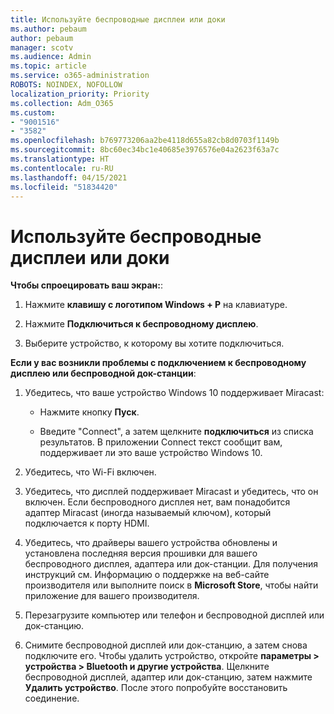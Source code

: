 ```yaml
---
title: Используйте беспроводные дисплеи или доки
ms.author: pebaum
author: pebaum
manager: scotv
ms.audience: Admin
ms.topic: article
ms.service: o365-administration
ROBOTS: NOINDEX, NOFOLLOW
localization_priority: Priority
ms.collection: Adm_O365
ms.custom:
- "9001516"
- "3582"
ms.openlocfilehash: b769773206aa2be4118d655a82cb8d0703f1149b
ms.sourcegitcommit: 8bc60ec34bc1e40685e3976576e04a2623f63a7c
ms.translationtype: HT
ms.contentlocale: ru-RU
ms.lasthandoff: 04/15/2021
ms.locfileid: "51834420"
---
```

# <a name="use-wireless-displays-or-docks"></a>Используйте беспроводные дисплеи или доки

**Чтобы спроецировать ваш экран:**:

1. Нажмите **клавишу с логотипом Windows + P** на клавиатуре.

2. Нажмите **Подключиться к беспроводному дисплею**.

3. Выберите устройство, к которому вы хотите подключиться.

**Если у вас возникли проблемы с подключением к беспроводному дисплею или беспроводной док-станции**:

1. Убедитесь, что ваше устройство Windows 10 поддерживает Miracast: 

    - Нажмите кнопку **Пуск**.
    
    - Введите "Connect", а затем щелкните **подключиться** из списка результатов. В приложении Connect текст сообщит вам, поддерживает ли это ваше устройство Windows 10. 

2. Убедитесь, что Wi-Fi включен. 

3. Убедитесь, что дисплей поддерживает Miracast и убедитесь, что он включен. Если беспроводного дисплея нет, вам понадобится адаптер Miracast (иногда называемый ключом), который подключается к порту HDMI.

4. Убедитесь, что драйверы вашего устройства обновлены и установлена последняя версия прошивки для вашего беспроводного дисплея, адаптера или док-станции. Для получения инструкций см. Информацию о поддержке на веб-сайте производителя или выполните поиск в **Microsoft Store**, чтобы найти приложение для вашего производителя.

5. Перезагрузите компьютер или телефон и беспроводной дисплей или док-станцию.

6. Снимите беспроводной дисплей или док-станцию, а затем снова подключите его. Чтобы удалить устройство, откройте **параметры > устройства > Bluetooth и другие устройства**. Щелкните беспроводной дисплей, адаптер или док-станцию, затем нажмите **Удалить устройство**. После этого попробуйте восстановить соединение.
